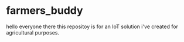# farmers_buddy

hello everyone there this repositoy is for an IoT solution i've created for agricultural purposes.
